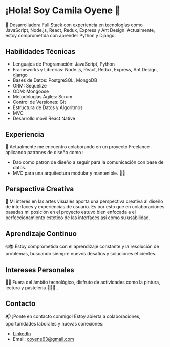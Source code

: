 # ¡Hola! Soy Camila Oyene 🌟

🚀 Desarrolladora Full Stack con experiencia en tecnologías como JavaScript, Node.js, React, Redux, Express y Ant Design. Actualmente, estoy comprometida con aprender Python y Django.

## Habilidades Técnicas
- Lenguajes de Programación: JavaScript, Python
- Frameworks y Librerías: Node.js, React, Redux, Express, Ant Design, django
- Bases de Datos: PostgreSQL, MongoDB
- ORM: Sequelize
- ODM: Mongoose
- Metodologías Ágiles: Scrum
- Control de Versiones: Git
- Estructura de Datos y Algoritmos
- MVC 
- Desarrollo movil React Native

## Experiencia
💼 Actualmente me encuentro colaborando en un proyecto Freelance aplicando patrones de diseño como :
 - Dao como patron de diseño a seguir para la comunicación con base de datos. 
 - MVC para una arquitectura modular y mantenible. 👩‍💻

 
## Perspectiva Creativa
🎨 Mi interés en las artes visuales aporta una perspectiva creativa al diseño de interfaces y experiencias de usuario. Es por esto que en colaboraciones pasadas mi posición en el proyecto estuvo bien enfocada a el perfeccionamiento estetico de las interfaces así como su usabilidad. 

## Aprendizaje Continuo
🤓📚 Estoy comprometida con el aprendizaje constante y la resolución de problemas, buscando siempre nuevos desafíos y soluciones eficientes.

## Intereses Personales
👩‍🎨 Fuera del ámbito tecnológico, disfruto de actividades como la pintura, lectura y pastelería 🎨📖🧁 .

## Contacto
📬 ¡Ponte en contacto conmigo! Estoy abierta a colaboraciones, oportunidades laborales y nuevas conexiones:
- [LinkedIn](https://www.linkedin.com/in/camila-oyene-129505175/)
- Email: [coyene63@gmail.com](mailto:coyene63@gmail.com)
<!--
**CamilaOyene/CamilaOyene** is a ✨ _special_ ✨ repository because its `README.md` (this file) appears on your GitHub profile.

Here are some ideas to get you started:

- 🔭 I’m currently working on ...
- 🌱 I’m currently learning ...
- 👯 I’m looking to collaborate on ...
- 🤔 I’m looking for help with ...
- 💬 Ask me about ...
- 📫 How to reach me: ...
- 😄 Pronouns: ...
- ⚡ Fun fact: ...
-->
